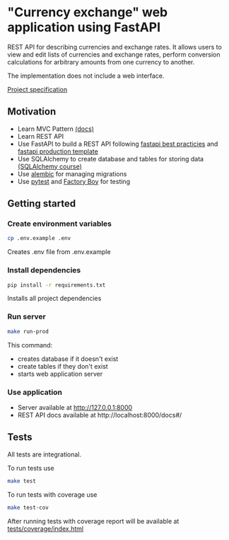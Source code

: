 # "Currency exchange" web application using FastAPI

REST API for describing currencies and exchange rates. It allows users to view and edit lists of currencies and exchange rates, perform conversion calculations for arbitrary amounts from one currency to another.

The implementation does not include a web interface.

[Project specification](https://zhukovsd.github.io/python-backend-learning-course/Projects/CurrencyExchange/)

## Motivation
* Learn MVC Pattern [(docs)](https://gist.github.com/SergeyCP/0fd7f5ef83c48acc723de821315e01e9)
* Learn REST API
* Use FastAPI to build a REST API following [fastapi best practicies](https://github.com/zhanymkanov/fastapi-best-practices#3-use-dependencies-for-data-validation-vs-db) and [fastapi production template](https://github1s.com/zhanymkanov/fastapi_production_template/blob/main/src/config.py)
* Use SQLAlchemy to create database and tables for storing data [(SQLAlchemy course)](https://www.youtube.com/playlist?list=PLeLN0qH0-mCXARD_K-USF2wHctxzEVp40)
* Use [alembic](https://alembic.sqlalchemy.org/) for managing migrations
* Use [pytest](https://docs.pytest.org/) and [Factory Boy](https://factoryboy.readthedocs.io/) for testing


## Getting started

### Create environment variables

```bash
cp .env.example .env
```
Creates .env file from .env.example

### Install dependencies

```bash
pip install -r requirements.txt
```
Installs all project dependencies

### Run server

```bash
make run-prod
```
This command:
* creates database if it doesn't exist
* create tables if they don't exist
* starts web application server

### Use application

* Server available at http://127.0.0.1:8000
* REST API docs available at http://localhost:8000/docs#/


## Tests

All tests are integrational.

To run tests use
```bash
make test
```

To run tests with coverage use
```bash
make test-cov
```
After running tests with coverage report will be available at [tests/coverage/index.html](tests/coverage/index.html)
